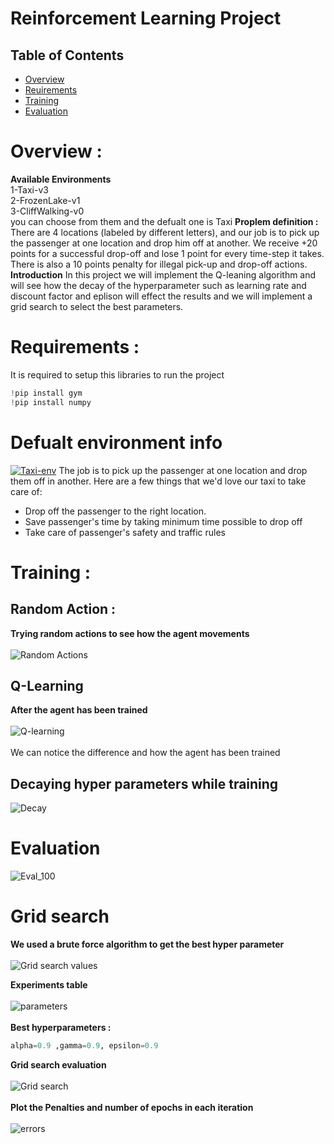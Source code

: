 # Reinforcement Learning Project
## Table of Contents
- [Overview](#Overview)
- [Reuirements](#Requirements)
- [Training](#Training)
- [Evaluation](#Evaluation)

# Overview :
**Available Environments**<br>
	1-Taxi-v3<br>
	2-FrozenLake-v1<br>
	3-CliffWalking-v0<br>
you can choose from them and the defualt one is Taxi
**Proplem definition :**
There are 4 locations (labeled by different letters), and our job is to pick up
the passenger at one location and drop him off at another. We receive +20
points for a successful drop-off and lose 1 point for every time-step it
takes. There is also a 10 points penalty for illegal pick-up and drop-off
actions.
**Introduction**
In this project we will implement the Q-leaning algorithm and will see how the decay of the hyperparameter such as learning rate and discount factor and eplison will effect the results and we will implement a grid search to select the best parameters.

# Requirements :
It is required to setup this libraries to run the project
```python
!pip install gym
!pip install numpy
```
# Defualt environment info
[![Taxi-env](https://storage.googleapis.com/lds-media/images/Reinforcement_Learning_Taxi_Env.width-1200.png "Taxi-env")](https://storage.googleapis.com/lds-media/images/Reinforcement_Learning_Taxi_Env.width-1200.png "Taxi-env")
The job is to pick up the passenger at one location and drop them off in another. Here are a few things that we'd love our taxi to take care of:
- Drop off the passenger to the right location.
- Save passenger's time by taking minimum time possible to drop off
- Take care of passenger's safety and traffic rules

# Training :
## Random Action :
**Trying random actions to see how the agent movements**<br><br>
![Random Actions](https://drive.google.com/uc?export=view&id=17n6oBPFjce-AjRYUR9NDVb39VYSB3LP4)
## Q-Learning 
**After the agent has been trained**<br><br>
![Q-learning](https://drive.google.com/uc?export=view&id=1UDjqQLfPtllelNdZkTptLZKHuXoG3AOD)<br><br>
We can notice the difference and how the agent has been trained
## Decaying hyper parameters while training

![Decay](https://drive.google.com/uc?export=view&id=1U6W79ftVPSUZ_Wcv762UP_p3dXmNc4fr)
# Evaluation 
![Eval_100](https://drive.google.com/uc?export=view&id=1BAmzOSUVoL148BMOrDsRpKCP5jkn0RCN)
# Grid search 
**We used a brute force algorithm to get the best hyper parameter**<br><br>
![Grid search values](https://drive.google.com/uc?export=view&id=1rS39uEeHeYdOn5SXAYKhAkGykmt9dkSX)

**Experiments table**<br><br>
![parameters](https://drive.google.com/uc?export=view&id=1vXLt7JjRLveEa8oHBtU6jzd9GUvSiPft)<br><br>
**Best hyperparameters :**
```python
alpha=0.9 ,gamma=0.9, epsilon=0.9
```

**Grid search evaluation**<br><br>
![Grid search](https://drive.google.com/uc?export=view&id=1KbCs0L-71cGMLk5-6TaMnYl1QbJtH5fp)<br><br>
**Plot the Penalties and number of epochs in each iteration**<br><br>
![errors](https://drive.google.com/uc?export=view&id=10cZzQKTRVIIF0WiS1Pj7rvlTbyFAytoy)<br><br>
